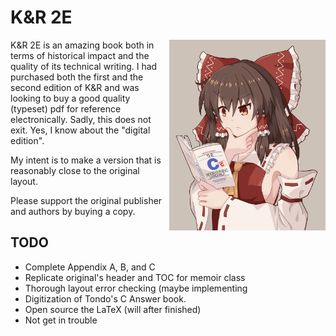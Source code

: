 K&R 2E
=====

<img src="./hmm.png"
 	alt="hmmmmmmmmm" align="right" width=250/>

K&R 2E is an amazing book both in terms of historical impact and the quality of its technical writing.
I had purchased both the first and the second edition of K&R and was looking to buy a good quality (typeset) 
pdf for reference electronically. Sadly, this does not exit. Yes, I know about the "digital edition".

My intent is to make a version that is reasonably close to the original layout.

Please support the original publisher and authors by buying a copy.

TODO
-------
* Complete Appendix A, B, and C
* Replicate original's header and TOC for memoir class
* Thorough layout error checking (maybe implementing 
* Digitization of Tondo's C Answer book.
* Open source the LaTeX (will after finished)
* Not get in trouble
